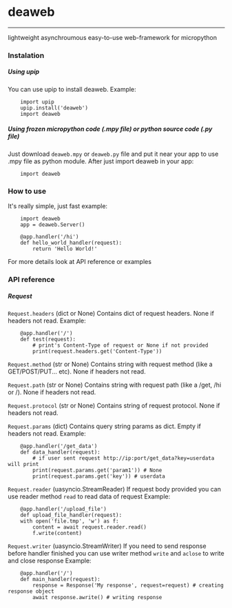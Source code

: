 # deaweb
***
lightweight asynchroumous easy-to-use web-framework for micropython

### Instalation 
##### Using upip
You can use upip to install deaweb. Example: 
```
    import upip
    upip.install('deaweb')
    import deaweb
```
##### Using frozen micropython code (.mpy file) or python source code (.py file)
Just download `deaweb.mpy` or `deaweb.py` file and put it near your app to use .mpy file as python module.
After just import deaweb in your app:
```
    import deaweb
```
### How to use
It's really simple, just fast example:
```
    import deaweb
    app = deaweb.Server()

    @app.handler('/hi')
    def hello_world_handler(request):
        return 'Hello World!'
```
For more details look at API reference or examples

### API reference
##### Request
`Request.headers` (dict or None)
Contains dict of request headers. None if headers not read.
Example:
```
    @app.handler('/')
    def test(request):
        # print's Content-Type of request or None if not provided
        print(request.headers.get('Content-Type'))
 ```       
`Request.method` (str or None)
Contains string with request method (like a GET/POST/PUT... etc). None if headers not read.

`Request.path` (str or None)
Contains string with request path (like a /get, /hi or /). None if headers not read.

`Request.protocol` (str or None)
Contains string of request protocol. None if headers not read.

`Request.params` (dict)
Contains query string params as dict. Empty if headers not read.
Example:
```
    @app.handler('/get_data')
    def data_handler(request):
        # if user sent request http://ip:port/get_data?key=userdata will print
        print(request.params.get('param1')) # None
        print(request.params.get('key')) # userdata
```
`Request.reader` (uasyncio.StreamReader)
If request body provided you can use reader method `read` to read data of request
Example:
```
    @app.handler('/upload_file')
    def upload_file_handler(request):
    with open('file.tmp', 'w') as f:
        content = await request.reader.read()
        f.write(content)
```
`Request.writer` (uasyncio.StreamWriter)
If you need to send response before handler finished you can use writer method `write` and `aclose` to write and close response
Example:
```
    @app.handler('/')
    def main_handler(request):
        response = Response('My response', request=request) # creating response object
        await response.awrite() # writing response
```
